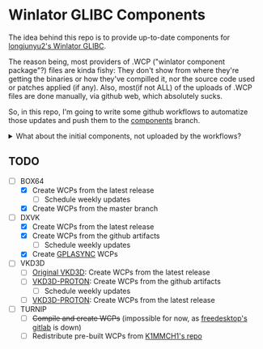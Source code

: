 # Winlator GLIBC Components

The idea behind this repo is to provide up-to-date components for 
[longjunyu2's Winlator GLIBC](https://github.com/longjunyu2/winlator).

The reason being, most providers of .WCP ("winlator component package"?) files
are kinda fishy: They don't show from where they're getting the binaries or how
they've compilled it, nor the source code used or patches applied (if any).
Also, most(if not ALL) of the uploads of .WCP files are done manually, via
github web, which absolutely sucks.

So, in this repo, I'm going to write some github workflows to automatize those updates
and push them to the [components](../components/) branch.

<details>
  <summary>What about the initial components, not uploaded by the workflows?</summary>

The initial components (not built by me) were uploaded manually, but they're from
_reasonably_ reliable sources:

- BOX64: [Winlator GLIBC](https://github.com/longjunyu2/winlator/tree/main/installable_components/box64)
- DXVK: [OG Winlator](https://github.com/brunodev85/winlator/tree/main/installable_components/dxvk)
- Turnip: [Winlator GLIBC](https://github.com/longjunyu2/winlator/tree/main/installable_components/turnip)
- VKD3D: [OG Winlator](https://github.com/brunodev85/winlator/tree/main/installable_components/vkd3d)

</details>

## TODO

- [ ] BOX64
  - [x] Create WCPs from the latest release
    - [ ] Schedule weekly updates
  - [x] Create WCPs from the master branch
- [ ] DXVK
  - [x] Create WCPs from the latest release
  - [x] Create WCPs from the github artifacts
    - [ ] Schedule weekly updates
  - [x] Create [GPLASYNC](https://gitlab.com/Ph42oN/dxvk-gplasync/) WCPs
- [ ] VKD3D
  - [ ] [Original VKD3D](https://gitlab.winehq.org/wine/vkd3d): Create WCPs from the latest release
  - [ ] [VKD3D-PROTON](https://github.com/HansKristian-Work/vkd3d-proton): Create WCPs from the github artifacts
    - [ ] Schedule weekly updates
  - [ ] [VKD3D-PROTON](https://github.com/HansKristian-Work/vkd3d-proton): Create WCPs from the latest release
- [ ] TURNIP
  - [ ] ~~Compile and create WCPs~~ (impossible for now, as [freedesktop's gitlab](https://gitlab.freedesktop.org/Pipetto-crypto/mesa/-/tree/winlator_wsi-termux-x11) is down)
  - [ ] Redistribute pre-built WCPs from [K1MMCH1's repo](https://github.com/K11MCH1/WinlatorTurnipDrivers)
